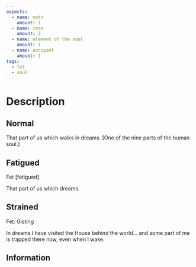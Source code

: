 ```yaml
---
aspects:
  - name: moth
    amount: 1
  - name: rose
    amount: 2
  - name: element of the soul
    amount: 1
  - name: occupant
    amount: 1
tags:
  - fet
  - soul
---
```


# Description

## Normal
That part of us which walks in dreams. [One of the nine parts of the human soul.]
## Fatigued
Fet [fatigued]

That part of us which dreams.
## Strained
Fet: Gisting

In dreams I have visited the House behind the world... and some part of me is trapped there now, even when I wake.
## Information
